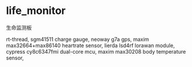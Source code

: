 # life_monitor
生命监测板

rt-thread,
sgm41511 charge gauge,
neoway g7a gps,
maxim max32664+max86140 heartrate sensor,
lierda lsd4rf lorawan module,
cypress cy8c6347fmi dual-core mcu,
maxim max30208 body temperature sensor,
